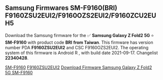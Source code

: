 <h2>Samsung Firmwares SM-F9160(BRI) F9160ZSU2EUI2/F9160OZS2EUI2/F9160ZCU2EUH5</h2>
Download the Samsung firmware for the ✅ <strong>Samsung Galaxy Z Fold2 5G </strong> ⭐ <strong>SM-F9160</strong> with product code <strong>BRI</strong> <strong> from Taiwan</strong>. This firmware has version number PDA <strong>F9160ZSU2EUI2</strong> and CSC F9160OZS2EUI2. The operating system of this firmware is Android R , with build date 2021-09-17. Changelist <strong>22340428</strong>.


[SM-F9160](https://samfirm.shop/samsung/model/SM-F9160)
[F9160ZSU2EUI2](https://samfirm.shop/samsung/pda/F9160ZSU2EUI2)
[Download Firmware Samsung Galaxy Z Fold2 5G SM-F9160](https://samfirm.shop/samsung/firmware/457513)
